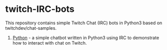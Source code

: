 # twitch-IRC-bots
This repository contains simple Twitch Chat (IRC) bots in Python3 based on twitchdev/chat-samples.

1. [Python](https://github.com/derekmhh/twitch-IRC-bots/tree/master/python) - a simple chatbot written in Python3 using IRC to demonstrate how to interact with chat on Twitch.